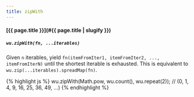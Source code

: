 ```yaml
---
title: zipWith
---
```

#### [{{ page.title }}](#{{ page.title | slugify }})

##### `wu.zipWith(fn, ...iterables)`

Given `n` iterables, yield `fn(itemFromIter1, itemFromIter2, ...,
itemFromIterN)` until the shortest iterable is exhausted. This is equivalent to
`wu.zip(...iterables).spreadMap(fn)`.

{% highlight js %}
wu.zipWith(Math.pow, wu.count(), wu.repeat(2));
// (0, 1, 4, 9, 16, 25, 36, 49, ...)
{% endhighlight %}
